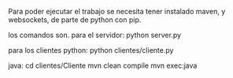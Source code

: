 Para poder ejecutar el trabajo se necesita tener instalado maven, y websockets, de parte de python con pip.

los comandos son.
para el servidor:
python server.py

para los clientes
python:
python clientes/cliente.py

java:
cd clientes/Cliente
mvn clean compile
mvn exec:java

